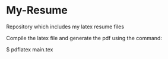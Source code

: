 # My-Resume
Repository which includes my latex resume files

Compile the latex file and generate the pdf using the command:

$ pdflatex main.tex
